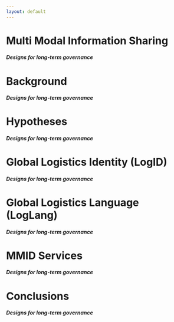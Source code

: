 ```yaml
---
layout: default
---
```

<div id="introduction" class="container-fluid">
  <div class="jumbotron">
    <div class="container">
      <div class="row">
        <div class="col">
          <h1>Multi Modal Information Sharing</h1>
        </div>
      </div>
      <div class="row">
        <div class="col">
          <h5>Designs for long-term governance</h5>
        </div>
      </div>
    </div>
  </div>
</div>

<div id="background" class="container-fluid">
  <div class="jumbotron">
    <div class="container">
      <div class="row">
        <div class="col">
          <h1>Background</h1>
        </div>
      </div>
      <div class="row">
        <div class="col">
          <h5>Designs for long-term governance</h5>
        </div>
      </div>
    </div>
  </div>
</div>
<div id="hypotheses" class="container-fluid">
  <div class="jumbotron">
    <div class="container">
      <div class="row">
        <div class="col">
          <h1>Hypotheses</h1>
        </div>
      </div>
      <div class="row">
        <div class="col">
          <h5>Designs for long-term governance</h5>
        </div>
      </div>
    </div>
  </div>
</div>
<div id="hypotheses-logid" class="container-fluid">
  <div class="jumbotron">
    <div class="container">
      <div class="row">
        <div class="col">
          <h1>Global Logistics Identity (LogID)</h1>
        </div>
      </div>
      <div class="row">
        <div class="col">
          <h5>Designs for long-term governance</h5>
        </div>
      </div>
    </div>
  </div>
</div>
<div id="hypotheses-loglang" class="container-fluid">
  <div class="jumbotron">
    <div class="container">
      <div class="row">
        <div class="col">
          <h1>Global Logistics Language (LogLang)</h1>
        </div>
      </div>
      <div class="row">
        <div class="col">
          <h5>Designs for long-term governance</h5>
        </div>
      </div>
    </div>
  </div>
</div>
<div id="hypotheses-serve" class="container-fluid">
  <div class="jumbotron">
    <div class="container">
      <div class="row">
        <div class="col">
          <h1>MMID Services</h1>
        </div>
      </div>
      <div class="row">
        <div class="col">
          <h5>Designs for long-term governance</h5>
        </div>
      </div>
    </div>
  </div>
</div>
<div id="conclusions" class="container-fluid">
  <div class="special jumbotron">
    <div class="container">
      <div class="row">
        <div class="col">
          <h1>Conclusions</h1>
        </div>
      </div>
      <div class="row">
        <div class="col">
          <h5>Designs for long-term governance</h5>
        </div>
      </div>
    </div>
  </div>
</div>
